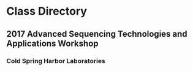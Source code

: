 # Class Directory
## 2017 Advanced Sequencing Technologies and Applications Workshop
### Cold Spring Harbor Laboratories